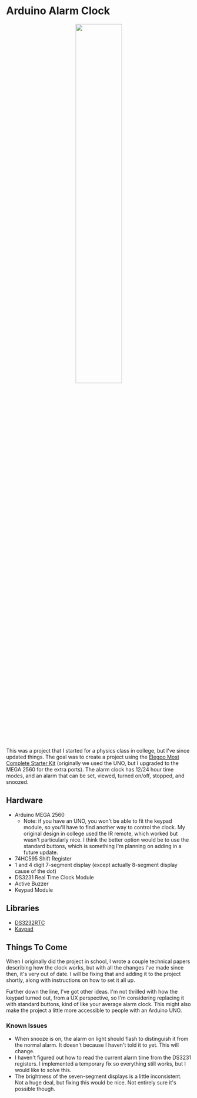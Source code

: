 # Arduino Alarm Clock
<style>
.rotate270 {
    transform: rotate(270deg);
}
</style>

<p align="center">
	<img src="pictures/IMG_0099.png" width=50%></img>
</p>

This was a project that I started for a physics class in college, but I've since updated things. The goal was to create a project using the [Elegoo Most Complete Starter Kit](https://www.elegoo.com/product/elegoo-mega-2560-project-the-most-complete-starter-kit/) (originally we used the UNO, but I upgraded to the MEGA 2560 for the extra ports). The alarm clock has 12/24 hour time modes, and an alarm that can be set, viewed, turned on/off, stopped, and snoozed.

## Hardware
- Arduino MEGA 2560
  - Note: if you have an UNO, you won't be able to fit the keypad module, so you'll have to find another way to control the clock. My original design in college used the IR remote, which worked but wasn't particularly nice. I think the better option would be to use the standard buttons, which is something I'm planning on adding in a future update.
- 74HC595 Shift Register
- 1 and 4 digit 7-segment display (except actually 8-segment display cause of the dot)
- DS3231 Real Time Clock Module
- Active Buzzer
- Keypad Module

## Libraries
- [DS3232RTC](https://www.arduinolibraries.info/libraries/ds3232-rtc)
- [Kaypad](https://www.arduinolibraries.info/libraries/keypad)

## Things To Come
When I originally did the project in school, I wrote a couple technical papers describing how the clock works, but with all the changes I've made since then, it's very out of date. I will be fixing that and adding it to the project shortly, along with instructions on how to set it all up.

Further down the line, I've got other ideas. I'm not thrilled with how the keypad turned out, from a UX perspective, so I'm considering replacing it with standard buttons, kind of like your average alarm clock. This might also make the project a little more accessible to people with an Arduino UNO.

### Known Issues
- When snooze is on, the alarm on light should flash to distinguish it from the normal alarm. It doesn't because I haven't told it to yet. This will change.
- I haven't figured out how to read the current alarm time from the DS3231 registers. I implemented a temporary fix so everything still works, but I would like to solve this.
- The brightness of the seven-segment displays is a little inconsistent. Not a huge deal, but fixing this would be nice. Not entirely sure it's possible though.
